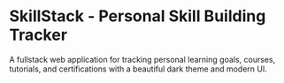 # SkillStack - Personal Skill Building Tracker

A fullstack web application for tracking personal learning goals, courses, tutorials, and certifications with a beautiful dark theme and modern UI.
